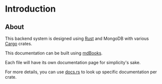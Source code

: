 # Introduction

## About

This backend system is designed using [Rust](https://rust-lang.org) and MongoDB with various [Cargo](https://crates.io) crates.

This documentation can be built using [mdBooks](https://github.com/rust-lang/mdBook).

Each file will have its own documentation page for simplicity's sake.

For more details, you can use [docs.rs](https://docs.rs) to look up specific documentation per crate.
